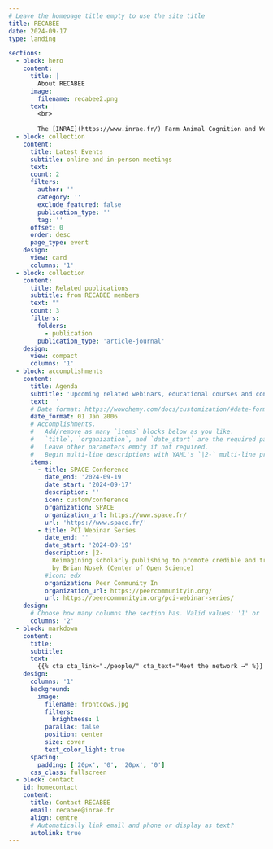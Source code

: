 ```yaml
---
# Leave the homepage title empty to use the site title
title: RECABEE
date: 2024-09-17
type: landing

sections:
  - block: hero
    content:
      title: |
        About RECABEE
      image:
        filename: recabee2.png
      text: |
        <br>
        
        The [INRAE](https://www.inrae.fr/) Farm Animal Cognition and Welfare network consists of the researchers, engineers, technicians and students of the [Departments PHASE](https://www.inrae.fr/departements/phase) and [GA](https://www.inrae.fr/departements/ga) who are interested in animal cognition, welfare and their interrelationship. Members of the network come from about 14 different research laboratories from all over France. They conduct research on a variety of farm animals including sheep, goats, cattle, horses, pigs, trout, poultry and insects. The main expectations of the network’s members are: 1) to think about the link between cognition and welfare; 2) to discuss the concepts and methods of both cognition and welfare research and; 3) to get to know better colleagues conducting research in these areas.
  - block: collection
    content:
      title: Latest Events
      subtitle: online and in-person meetings
      text:
      count: 2
      filters:
        author: ''
        category: ''
        exclude_featured: false
        publication_type: ''
        tag: ''
      offset: 0
      order: desc
      page_type: event
    design:
      view: card
      columns: '1'
  - block: collection
    content:
      title: Related publications
      subtitle: from RECABEE members
      text: ""
      count: 3
      filters:
        folders:
          - publication
        publication_type: 'article-journal'
    design:
      view: compact
      columns: '1'
  - block: accomplishments
    content:
      title: Agenda
      subtitle: 'Upcoming related webinars, educational courses and conferences'
      text: ''
      # Date format: https://wowchemy.com/docs/customization/#date-format
      date_format: 01 Jan 2006
      # Accomplishments.
      #   Add/remove as many `items` blocks below as you like.
      #   `title`, `organization`, and `date_start` are the required parameters.
      #   Leave other parameters empty if not required.
      #   Begin multi-line descriptions with YAML's `|2-` multi-line prefix.
      items:
        - title: SPACE Conference
          date_end: '2024-09-19'
          date_start: '2024-09-17'
          description: ''
          icon: custom/conference
          organization: SPACE
          organization_url: https://www.space.fr/
          url: 'https://www.space.fr/'
        - title: PCI Webinar Series
          date_end: ''
          date_start: '2024-09-19'
          description: |2-
            Reimagining scholarly publishing to promote credible and trustworthy research  
            by Brian Nosek (Center of Open Science)
          #icon: edx
          organization: Peer Community In
          organization_url: https://peercommunityin.org/
          url: https://peercommunityin.org/pci-webinar-series/
    design:
      # Choose how many columns the section has. Valid values: '1' or '2'.
      columns: '2'
  - block: markdown
    content:
      title:
      subtitle:
      text: |
        {{% cta cta_link="./people/" cta_text="Meet the network →" %}}
    design:
      columns: '1'
      background:
        image: 
          filename: frontcows.jpg
          filters:
            brightness: 1
          parallax: false
          position: center
          size: cover
          text_color_light: true
      spacing:
        padding: ['20px', '0', '20px', '0']
      css_class: fullscreen
  - block: contact
    id: homecontact
    content:
      title: Contact RECABEE
      email: recabee@inrae.fr
      align: centre
      # Automatically link email and phone or display as text?
      autolink: true
---
```

